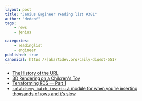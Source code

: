 ```yaml
---
layout: post
title: "Jenius Engineer reading list #381"
author: "dedenf"
tags:
    - news
    - jenius

categories:
    - readinglist
    - engineer
published: true
canonical: https://jakartadev.org/daily-digest-551/
---
```



- [The History of the URL](https://blog.cloudflare.com/the-history-of-the-url/)
- [3D Rendering on a Children's Toy](https://blog.scottlogic.com/2020/03/03/microbit-raytracer.html)
- [Terraforming RDS — Part 1](https://tech.instacart.com/terraforming-rds-part-1-7cc78f92b24d)
- [`sqlalchemy_batch_inserts`: a module for when you’re inserting thousands of rows and it’s slow](https://benchling.engineering/sqlalchemy-batch-inserts-a-module-for-when-youre-inserting-thousands-of-rows-and-it-s-slow-16ece0ef5bf7)
